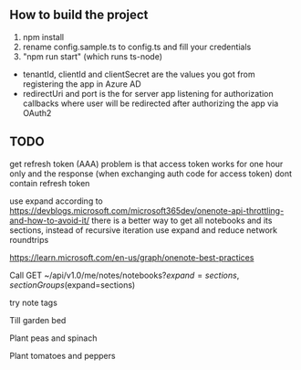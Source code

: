How to build the project
--------------------------

1) npm install
2) rename config.sample.ts to config.ts and fill your credentials
3) "npm run start"  (which runs ts-node)


- tenantId, clientId and clientSecret are the values you got from registering the app in Azure AD
- redirectUri and port is the for server app listening for authorization callbacks where user will be redirected after authorizing the app via OAuth2


TODO
---------------------

get refresh token  (AAA)
  problem is that access token works for one hour only 
  and the response (when exchanging auth code for access token) dont contain refresh token

use expand
  according to https://devblogs.microsoft.com/microsoft365dev/onenote-api-throttling-and-how-to-avoid-it/
  there is a better way to get all notebooks and its sections, instead of recursive iteration
  use expand and reduce network roundtrips

  https://learn.microsoft.com/en-us/graph/onenote-best-practices
  
  Call GET ~/api/v1.0/me/notes/notebooks?$expand=sections,sectionGroups($expand=sections)

try note tags
    <p data-tag="to-do:completed" data-id="prep">Till garden bed</p>
    <p data-tag="to-do" data-id="spring">Plant peas and spinach</p>
    <p data-tag="to-do" data-id="summer">Plant tomatoes and peppers</p>
